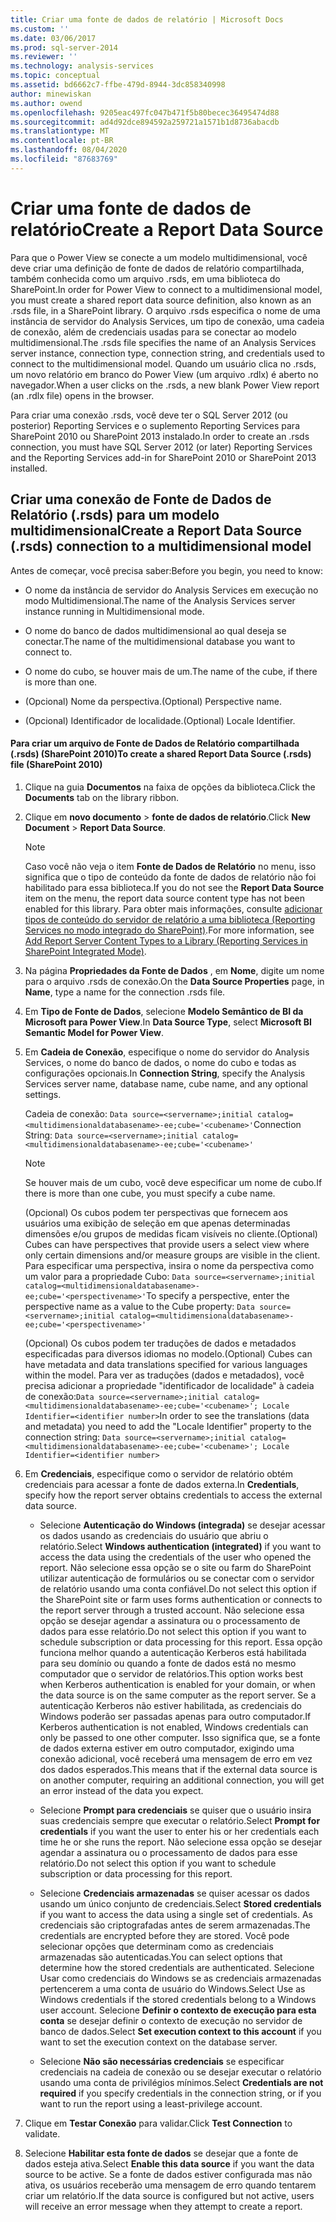 ```yaml
---
title: Criar uma fonte de dados de relatório | Microsoft Docs
ms.custom: ''
ms.date: 03/06/2017
ms.prod: sql-server-2014
ms.reviewer: ''
ms.technology: analysis-services
ms.topic: conceptual
ms.assetid: bd6662c7-ffbe-479d-8944-3dc858340998
author: minewiskan
ms.author: owend
ms.openlocfilehash: 9205eac497fc047b471f5b80becec36495474d88
ms.sourcegitcommit: ad4d92dce894592a259721a1571b1d8736abacdb
ms.translationtype: MT
ms.contentlocale: pt-BR
ms.lasthandoff: 08/04/2020
ms.locfileid: "87683769"
---
```

# <a name="create-a-report-data-source"></a><span data-ttu-id="2048a-102">Criar uma fonte de dados de relatório</span><span class="sxs-lookup"><span data-stu-id="2048a-102">Create a Report Data Source</span></span>
  <span data-ttu-id="2048a-103">Para que o Power View se conecte a um modelo multidimensional, você deve criar uma definição de fonte de dados de relatório compartilhada, também conhecida como um arquivo .rsds, em uma biblioteca do SharePoint.</span><span class="sxs-lookup"><span data-stu-id="2048a-103">In order for Power View to connect to a multidimensional model, you must create a shared report data source definition, also known as an .rsds file, in a SharePoint library.</span></span> <span data-ttu-id="2048a-104">O arquivo .rsds especifica o nome de uma instância de servidor do Analysis Services, um tipo de conexão, uma cadeia de conexão, além de credenciais usadas para se conectar ao modelo multidimensional.</span><span class="sxs-lookup"><span data-stu-id="2048a-104">The .rsds file specifies the name of an Analysis Services server instance, connection type, connection string, and credentials used to connect to the multidimensional model.</span></span> <span data-ttu-id="2048a-105">Quando um usuário clica no .rsds, um novo relatório em branco do Power View (um arquivo .rdlx) é aberto no navegador.</span><span class="sxs-lookup"><span data-stu-id="2048a-105">When a user clicks on the .rsds, a new blank Power View report (an .rdlx file) opens in the browser.</span></span>  
  
 <span data-ttu-id="2048a-106">Para criar uma conexão .rsds, você deve ter o SQL Server 2012 (ou posterior) Reporting Services e o suplemento Reporting Services para SharePoint 2010 ou SharePoint 2013 instalado.</span><span class="sxs-lookup"><span data-stu-id="2048a-106">In order to create an .rsds connection, you must have SQL Server 2012 (or later) Reporting Services and the Reporting Services add-in for SharePoint 2010 or SharePoint 2013 installed.</span></span>  
  
## <a name="create-a-report-data-source-rsds-connection-to-a-multidimensional-model"></a><span data-ttu-id="2048a-107">Criar uma conexão de Fonte de Dados de Relatório (.rsds) para um modelo multidimensional</span><span class="sxs-lookup"><span data-stu-id="2048a-107">Create a Report Data Source (.rsds) connection to a multidimensional model</span></span>  
 <span data-ttu-id="2048a-108">Antes de começar, você precisa saber:</span><span class="sxs-lookup"><span data-stu-id="2048a-108">Before you begin, you need to know:</span></span>  
  
-   <span data-ttu-id="2048a-109">O nome da instância de servidor do Analysis Services em execução no modo Multidimensional.</span><span class="sxs-lookup"><span data-stu-id="2048a-109">The name of the Analysis Services server instance running in Multidimensional mode.</span></span>  
  
-   <span data-ttu-id="2048a-110">O nome do banco de dados multidimensional ao qual deseja se conectar.</span><span class="sxs-lookup"><span data-stu-id="2048a-110">The name of the multidimensional database you want to connect to.</span></span>  
  
-   <span data-ttu-id="2048a-111">O nome do cubo, se houver mais de um.</span><span class="sxs-lookup"><span data-stu-id="2048a-111">The name of the cube, if there is more than one.</span></span>  
  
-   <span data-ttu-id="2048a-112">(Opcional) Nome da perspectiva.</span><span class="sxs-lookup"><span data-stu-id="2048a-112">(Optional) Perspective name.</span></span>  
  
-   <span data-ttu-id="2048a-113">(Opcional) Identificador de localidade.</span><span class="sxs-lookup"><span data-stu-id="2048a-113">(Optional) Locale Identifier.</span></span>  
  
#### <a name="to-create-a-shared-report-data-source-rsds-file-sharepoint-2010"></a><span data-ttu-id="2048a-114">Para criar um arquivo de Fonte de Dados de Relatório compartilhada (.rsds) (SharePoint 2010)</span><span class="sxs-lookup"><span data-stu-id="2048a-114">To create a shared Report Data Source (.rsds) file (SharePoint 2010)</span></span>  
  
1.  <span data-ttu-id="2048a-115">Clique na guia **Documentos** na faixa de opções da biblioteca.</span><span class="sxs-lookup"><span data-stu-id="2048a-115">Click the **Documents** tab on the library ribbon.</span></span>  
  
2.  <span data-ttu-id="2048a-116">Clique em **novo documento**  >  **fonte de dados de relatório**.</span><span class="sxs-lookup"><span data-stu-id="2048a-116">Click **New Document** > **Report Data Source**.</span></span>  
  
    > [!NOTE]  
    >  <span data-ttu-id="2048a-117">Caso você não veja o item **Fonte de Dados de Relatório** no menu, isso significa que o tipo de conteúdo da fonte de dados de relatório não foi habilitado para essa biblioteca.</span><span class="sxs-lookup"><span data-stu-id="2048a-117">If you do not see the **Report Data Source** item on the menu, the report data source content type has not been enabled for this library.</span></span> <span data-ttu-id="2048a-118">Para obter mais informações, consulte [adicionar tipos de conteúdo do servidor de relatório a uma biblioteca &#40;Reporting Services no modo integrado do SharePoint&#41;](../../reporting-services/add-reporting-services-content-types-to-a-sharepoint-library.md).</span><span class="sxs-lookup"><span data-stu-id="2048a-118">For more information, see [Add Report Server Content Types to a Library &#40;Reporting Services in SharePoint Integrated Mode&#41;](../../reporting-services/add-reporting-services-content-types-to-a-sharepoint-library.md).</span></span>  
  
3.  <span data-ttu-id="2048a-119">Na página **Propriedades da Fonte de Dados** , em **Nome**, digite um nome para o arquivo .rsds de conexão.</span><span class="sxs-lookup"><span data-stu-id="2048a-119">On the **Data Source Properties** page, in **Name**, type a name for the connection .rsds file.</span></span>  
  
4.  <span data-ttu-id="2048a-120">Em **Tipo de Fonte de Dados**, selecione **Modelo Semântico de BI da Microsoft para Power View**.</span><span class="sxs-lookup"><span data-stu-id="2048a-120">In **Data Source Type**, select **Microsoft BI Semantic Model for Power View**.</span></span>  
  
5.  <span data-ttu-id="2048a-121">Em **Cadeia de Conexão**, especifique o nome do servidor do Analysis Services, o nome do banco de dados, o nome do cubo e todas as configurações opcionais.</span><span class="sxs-lookup"><span data-stu-id="2048a-121">In **Connection String**, specify the Analysis Services server name, database name, cube name, and any optional settings.</span></span>  
  
     <span data-ttu-id="2048a-122">Cadeia de conexão: `Data source=<servername>;initial catalog=<multidimensionaldatabasename>-ee;cube='<cubename>'`</span><span class="sxs-lookup"><span data-stu-id="2048a-122">Connection String: `Data source=<servername>;initial catalog=<multidimensionaldatabasename>-ee;cube='<cubename>'`</span></span>  
  
    > [!NOTE]  
    >  <span data-ttu-id="2048a-123">Se houver mais de um cubo, você deve especificar um nome de cubo.</span><span class="sxs-lookup"><span data-stu-id="2048a-123">If there is more than one cube, you must specify a cube name.</span></span>  
  
     <span data-ttu-id="2048a-124">(Opcional) Os cubos podem ter perspectivas que fornecem aos usuários uma exibição de seleção em que apenas determinadas dimensões e/ou grupos de medidas ficam visíveis no cliente.</span><span class="sxs-lookup"><span data-stu-id="2048a-124">(Optional) Cubes can have perspectives that provide users a select view where only certain dimensions and/or measure groups are visible in the client.</span></span> <span data-ttu-id="2048a-125">Para especificar uma perspectiva, insira o nome da perspectiva como um valor para a propriedade Cubo: `Data source=<servername>;initial catalog=<multidimensionaldatabasename>-ee;cube='<perspectivename>'`</span><span class="sxs-lookup"><span data-stu-id="2048a-125">To specify a perspective, enter the perspective name as a value to the Cube property: `Data source=<servername>;initial catalog=<multidimensionaldatabasename>-ee;cube='<perspectivename>'`</span></span>  
  
     <span data-ttu-id="2048a-126">(Opcional) Os cubos podem ter traduções de dados e metadados especificadas para diversos idiomas no modelo.</span><span class="sxs-lookup"><span data-stu-id="2048a-126">(Optional) Cubes can have metadata and data translations specified for various languages within the model.</span></span> <span data-ttu-id="2048a-127">Para ver as traduções (dados e metadados), você precisa adicionar a propriedade "identificador de localidade" à cadeia de conexão:`Data source=<servername>;initial catalog=<multidimensionaldatabasename>-ee;cube='<cubename>'; Locale Identifier=<identifier number>`</span><span class="sxs-lookup"><span data-stu-id="2048a-127">In order to see the translations (data and metadata) you need to add the "Locale Identifier" property to the connection string: `Data source=<servername>;initial catalog=<multidimensionaldatabasename>-ee;cube='<cubename>'; Locale Identifier=<identifier number>`</span></span>  
  
6.  <span data-ttu-id="2048a-128">Em **Credenciais**, especifique como o servidor de relatório obtém credenciais para acessar a fonte de dados externa.</span><span class="sxs-lookup"><span data-stu-id="2048a-128">In **Credentials**, specify how the report server obtains credentials to access the external data source.</span></span>  
  
    -   <span data-ttu-id="2048a-129">Selecione **Autenticação do Windows (integrada)** se desejar acessar os dados usando as credenciais do usuário que abriu o relatório.</span><span class="sxs-lookup"><span data-stu-id="2048a-129">Select **Windows authentication (integrated)** if you want to access the data using the credentials of the user who opened the report.</span></span> <span data-ttu-id="2048a-130">Não selecione essa opção se o site ou farm do SharePoint utilizar autenticação de formulários ou se conectar com o servidor de relatório usando uma conta confiável.</span><span class="sxs-lookup"><span data-stu-id="2048a-130">Do not select this option if the SharePoint site or farm uses forms authentication or connects to the report server through a trusted account.</span></span> <span data-ttu-id="2048a-131">Não selecione essa opção se desejar agendar a assinatura ou o processamento de dados para esse relatório.</span><span class="sxs-lookup"><span data-stu-id="2048a-131">Do not select this option if you want to schedule subscription or data processing for this report.</span></span> <span data-ttu-id="2048a-132">Essa opção funciona melhor quando a autenticação Kerberos está habilitada para seu domínio ou quando a fonte de dados está no mesmo computador que o servidor de relatórios.</span><span class="sxs-lookup"><span data-stu-id="2048a-132">This option works best when Kerberos authentication is enabled for your domain, or when the data source is on the same computer as the report server.</span></span> <span data-ttu-id="2048a-133">Se a autenticação Kerberos não estiver habilitada, as credenciais do Windows poderão ser passadas apenas para outro computador.</span><span class="sxs-lookup"><span data-stu-id="2048a-133">If Kerberos authentication is not enabled, Windows credentials can only be passed to one other computer.</span></span> <span data-ttu-id="2048a-134">Isso significa que, se a fonte de dados externa estiver em outro computador, exigindo uma conexão adicional, você receberá uma mensagem de erro em vez dos dados esperados.</span><span class="sxs-lookup"><span data-stu-id="2048a-134">This means that if the external data source is on another computer, requiring an additional connection, you will get an error instead of the data you expect.</span></span>  
  
    -   <span data-ttu-id="2048a-135">Selecione **Prompt para credenciais** se quiser que o usuário insira suas credenciais sempre que executar o relatório.</span><span class="sxs-lookup"><span data-stu-id="2048a-135">Select **Prompt for credentials** if you want the user to enter his or her credentials each time he or she runs the report.</span></span> <span data-ttu-id="2048a-136">Não selecione essa opção se desejar agendar a assinatura ou o processamento de dados para esse relatório.</span><span class="sxs-lookup"><span data-stu-id="2048a-136">Do not select this option if you want to schedule subscription or data processing for this report.</span></span>  
  
    -   <span data-ttu-id="2048a-137">Selecione **Credenciais armazenadas** se quiser acessar os dados usando um único conjunto de credenciais.</span><span class="sxs-lookup"><span data-stu-id="2048a-137">Select **Stored credentials** if you want to access the data using a single set of credentials.</span></span> <span data-ttu-id="2048a-138">As credenciais são criptografadas antes de serem armazenadas.</span><span class="sxs-lookup"><span data-stu-id="2048a-138">The credentials are encrypted before they are stored.</span></span> <span data-ttu-id="2048a-139">Você pode selecionar opções que determinam como as credenciais armazenadas são autenticadas.</span><span class="sxs-lookup"><span data-stu-id="2048a-139">You can select options that determine how the stored credentials are authenticated.</span></span> <span data-ttu-id="2048a-140">Selecione Usar como credenciais do Windows se as credenciais armazenadas pertencerem a uma conta de usuário do Windows.</span><span class="sxs-lookup"><span data-stu-id="2048a-140">Select Use as Windows credentials if the stored credentials belong to a Windows user account.</span></span> <span data-ttu-id="2048a-141">Selecione **Definir o contexto de execução para esta conta** se desejar definir o contexto de execução no servidor de banco de dados.</span><span class="sxs-lookup"><span data-stu-id="2048a-141">Select **Set execution context to this account** if you want to set the execution context on the database server.</span></span>  
  
    -   <span data-ttu-id="2048a-142">Selecione **Não são necessárias credenciais** se especificar credenciais na cadeia de conexão ou se desejar executar o relatório usando uma conta de privilégios mínimos.</span><span class="sxs-lookup"><span data-stu-id="2048a-142">Select **Credentials are not required** if you specify credentials in the connection string, or if you want to run the report using a least-privilege account.</span></span>  
  
7.  <span data-ttu-id="2048a-143">Clique em **Testar Conexão** para validar.</span><span class="sxs-lookup"><span data-stu-id="2048a-143">Click **Test Connection** to validate.</span></span>  
  
8.  <span data-ttu-id="2048a-144">Selecione **Habilitar esta fonte de dados** se desejar que a fonte de dados esteja ativa.</span><span class="sxs-lookup"><span data-stu-id="2048a-144">Select **Enable this data source** if you want the data source to be active.</span></span> <span data-ttu-id="2048a-145">Se a fonte de dados estiver configurada mas não ativa, os usuários receberão uma mensagem de erro quando tentarem criar um relatório.</span><span class="sxs-lookup"><span data-stu-id="2048a-145">If the data source is configured but not active, users will receive an error message when they attempt to create a report.</span></span>  
  
  
